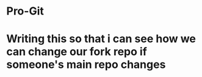 # Pro-Git
# Writing this so that i can see how we can change our fork repo if someone's main repo changes
